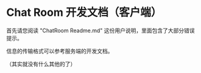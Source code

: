 # Chat Room 开发文档（客户端）

首先请您阅读 "ChatRoom Readme.md" 这份用户说明，里面包含了大部分错误提示。

信息的传输格式可以参考服务端的开发文档。

（其实就没有什么其他的了）